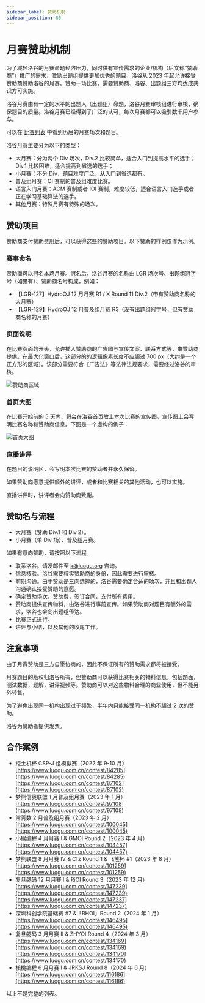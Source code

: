 ```yaml
---
sidebar_label: 赞助机制 
sidebar_position: 80
---
```


# 月赛赞助机制

为了减轻洛谷的月赛命题经济压力，同时供有宣传需求的企业/机构（后文称“赞助商”）推广的需求，激励出题组提供更加优秀的题目，洛谷从 2023 年起允许接受赞助商赞助洛谷的月赛。赞助一场比赛，需要赞助商、洛谷、出题组三方均达成共识方可实施。

洛谷月赛由有一定的水平的出题人（出题组）命题，洛谷月赛审核组进行审核，确保题目的质量。洛谷月赛已经得到了广泛的认可，每次月赛都可以吸引数千用户参与。

可以在 [比赛列表](https://www.luogu.com.cn/contest/list) 中看到历届的月赛场次和题目。

洛谷月赛主要分为以下的类型：

- 大月赛：分为两个 Div 场次，Div.2 比较简单，适合入门到提高水平的选手；Div.1 比较困难，适合提高到省选的选手；
- 小月赛：不分 Div，题目难度广泛，从入门到省选都有。
- 普及组月赛：OI 赛制的普及组难度比赛。
- 语言入门月赛：ACM 赛制或者 IOI 赛制，难度较低，适合语言入门选手或者正在学习基础算法的选手。
- 其他月赛：特殊月赛有特殊的场次。

## 赞助项目

赞助商支付赞助费用后，可以获得这些的赞助项目。以下赞助的样例仅作为示例。

### 赛事命名

赞助商可以冠名本场月赛。冠名后，洛谷月赛的名称由 LGR 场次号、出题组冠字号（如果有）、赞助商名号构成，例如：

- 【LGR-127】HydroOJ 12 月月赛 R1 / X Round 11 Div.2（带有赞助商名称的大月赛）
- 【LGR-129】HydroOJ 12 月普及组月赛 R3（没有出题组冠字号，但有赞助商名称的月赛）

### 页面说明

在比赛页面的开头，允许插入赞助商的广告图与宣传文案、联系方式等，由赞助商提供。在最大化窗口后，这部分的的逻辑像素长度不应超过 700 px（大约是一个正方形的区域）。该部分需要符合《广告法》等法律法规要求，需要经过洛谷的审核。

![赞助商区域](https://ipic.luogu.com.cn/lgr1xx2.png)

### 首页大图

在比赛开始前的 5 天内，将会在洛谷首页放上本次比赛的宣传图。宣传图上会写明比赛名称和赞助商信息。下图是一个虚构的例子：

![首页大图](https://ipic.luogu.com.cn/lgr1xx.png)

### 直播讲评

在题目的说明区，会写明本次比赛的赞助者并永久保留。

如果赞助商愿意提供额外的讲评，或者和比赛相关的其他活动，也可以实施。

直播讲评时，讲评者会向赞助商致谢。

## 赞助名与流程

- 大月赛（赞助 Div.1 和 Div.2）。
- 小月赛（单 Div 场）、普及组月赛。

如果有意向赞助，请按照以下流程。

- 联系洛谷。请发邮件至 [k@luogu.org](mailto:k@luogu.org) 咨询。
- 信息核验。洛谷需要核实赞助商的身份，因此需要进行审核。
- 前期沟通。由于赞助是三向选择的，洛谷需要确定合适的场次，并且和出题人沟通确认接受赞助的意愿。
- 确定赞助场次，赞助费，签订合同，支付所有费用。
- 赞助商提供宣传物料，由洛谷进行事前宣传。如果赞助商对题目有额外的需求，洛谷也会向出题组传达。
- 比赛正式进行。
- 讲评与小结，以及其他的收尾工作。

## 注意事项

由于月赛赞助是三方自愿协商的，因此不保证所有的赞助需求都将被接受。

月赛题目的版权归洛谷所有，但赞助商可以获得比赛相关的物料信息，包括题面，测试数据，题解，讲评视频等。赞助商可以对这些物料合理的商业使用，但不能另外转售。

为了避免出现同一机构出现过于频繁，半年内只能接受同一机构不超过 2 次的赞助。

洛谷为赞助者提供发票。

## 合作案例

- 挖土机杯 CSP-J 组模拟赛（2022 年 9-10 月）  
[https://www.luogu.com.cn/contest/84285](https://www.luogu.com.cn/contest/84285)  
[https://www.luogu.com.cn/contest/87102](https://www.luogu.com.cn/contest/87102)
- 梦熊信奥联盟 1 月普及组月赛（2023 年 1 月）  
[https://www.luogu.com.cn/contest/97108](https://www.luogu.com.cn/contest/97108)
- 常菁数 2 月普及组月赛（2023 年 2 月）  
[https://www.luogu.com.cn/contest/100045](https://www.luogu.com.cn/contest/100045)
- 小猴编程 4 月月赛 I & GMOI Round 2（2023 年 4 月）
[https://www.luogu.com.cn/contest/104457](https://www.luogu.com.cn/contest/104457)
- 梦熊联盟 8 月月赛 Ⅳ & Cfz Round 1 & 飞熊杯 #1（2023 年 8 月）
[https://www.luogu.com.cn/contest/101259](https://www.luogu.com.cn/contest/101259)
- 复旦勰码 12 月月赛 I & RiOI Round 3（2023 年 12 月）
[https://www.luogu.com.cn/contest/147239](https://www.luogu.com.cn/contest/147239)  
[https://www.luogu.com.cn/contest/147237](https://www.luogu.com.cn/contest/147237)
- 深圳科创学院基础赛 #7 &「RHOI」Round 2（2024 年 1 月）
[https://www.luogu.com.cn/contest/146495](https://www.luogu.com.cn/contest/146495)
- 复旦勰码 3 月月赛 II & ZHYOI Round 4（2024 年 3 月）
[https://www.luogu.com.cn/contest/134169](https://www.luogu.com.cn/contest/134169)  
[https://www.luogu.com.cn/contest/134170](https://www.luogu.com.cn/contest/134170)
- 核桃编程 6 月月赛 I & JRKSJ Round 8（2024 年 6 月）
[https://www.luogu.com.cn/contest/116186](https://www.luogu.com.cn/contest/116186)

以上不是完整的列表。